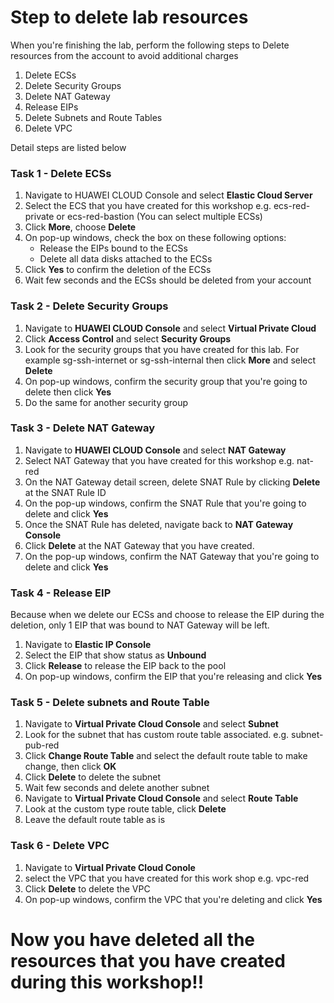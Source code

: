 # Step to delete lab resources

When you're finishing the lab, perform the following steps to Delete resources from the account to avoid additional charges

1. Delete ECSs
2. Delete Security Groups
3. Delete NAT Gateway
4. Release EIPs
5. Delete Subnets and Route Tables
6. Delete VPC

Detail steps are listed below

### Task 1 - Delete ECSs 
1. Navigate to HUAWEI CLOUD Console and select **Elastic Cloud Server** 
2. Select the ECS that you have created for this workshop e.g. ecs-red-private or ecs-red-bastion (You can select multiple ECSs)
3. Click **More**, choose **Delete** 
4. On pop-up windows, check the box on these following options:
    - Release the EIPs bound to the ECSs
    - Delete all data disks attached to the ECSs
5. Click **Yes** to confirm the deletion of the ECSs
6. Wait few seconds and the ECSs should be deleted from your account

### Task 2 - Delete Security Groups
1. Navigate to **HUAWEI CLOUD Console** and select **Virtual Private Cloud**
2. Click **Access Control** and select **Security Groups**
3. Look for the security groups that you have created for this lab. For example sg-ssh-internet or sg-ssh-internal then click **More** and select **Delete**
4. On pop-up windows, confirm the security group that you're going to delete then click **Yes**
5. Do the same for another security group

### Task 3 - Delete NAT Gateway
1. Navigate to **HUAWEI CLOUD Console** and select **NAT Gateway**
2. Select NAT Gateway that you have created for this workshop e.g. nat-red
3. On the NAT Gateway detail screen, delete SNAT Rule by clicking **Delete** at the SNAT Rule ID
4. On the pop-up windows, confirm the SNAT Rule that you're going to delete and click **Yes**
5. Once the SNAT Rule has deleted, navigate back to **NAT Gateway Console**
6. Click **Delete** at the NAT Gateway that you have created. 
7. On the pop-up windows, confirm the NAT Gateway that you're going to delete and click **Yes**

### Task 4 - Release EIP
Because when we delete our ECSs and choose to release the EIP during the deletion, only 1 EIP that was bound to NAT Gateway will be left. 

1. Navigate to **Elastic IP Console** 
2. Select the EIP that show status as **Unbound** 
3. Click **Release** to release the EIP back to the pool
4. On pop-up windows, confirm the EIP that you're releasing and click **Yes**


### Task 5 - Delete subnets and Route Table

1. Navigate to **Virtual Private Cloud Console** and select **Subnet**
2. Look for the subnet that has custom route table associated. e.g. subnet-pub-red
3. Click **Change Route Table** and select the default route table to make change, then click **OK**
4. Click **Delete** to delete the subnet
5. Wait few seconds and delete another subnet
6. Navigate to **Virtual Private Cloud Console** and select **Route Table**
7. Look at the custom type route table, click **Delete**
8. Leave the default route table as is

### Task 6 - Delete VPC
1. Navigate to **Virtual Private Cloud Conole** 
2. select the VPC that you have created for this work shop e.g. vpc-red
3. Click **Delete** to delete the VPC
4. On pop-up windows, confirm the VPC that you're deleting and click **Yes**

# Now you have deleted all the resources that you have created during this workshop!!
